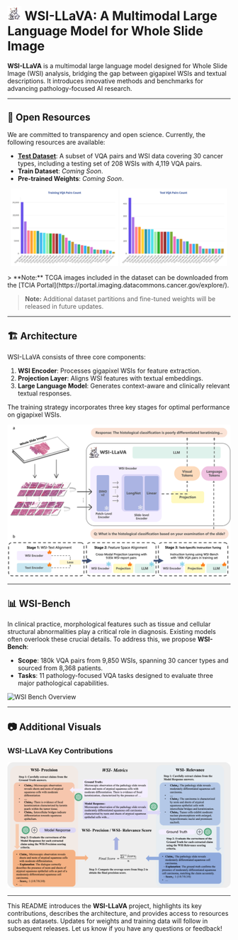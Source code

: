 # ![WSI-LLaVA Logo](static/image/wsi-logo_16.png) WSI-LLaVA: A Multimodal Large Language Model for Whole Slide Image

**WSI-LLaVA** is a multimodal large language model designed for Whole Slide Image (WSI) analysis, bridging the gap between gigapixel WSIs and textual descriptions. It introduces innovative methods and benchmarks for advancing pathology-focused AI research.

---

## 📂 Open Resources

We are committed to transparency and open science. Currently, the following resources are available:

- **[Test Dataset](./dataset/)**: A subset of VQA pairs and WSI data covering 30 cancer types, including a testing set of 208 WSIs with 4,119 VQA pairs.
- **Train Dataset**: *Coming Soon*.
- **Pre-trained Weights**: *Coming Soon*.
<p align="center">
  <img src="static/image/Training_VQA_Count.png" width="48%">
  <img src="static/image/Test_VQA_Count.png" width="48%">
</p>
> **Note:** TCGA images included in the dataset can be downloaded from the [TCIA Portal](https://portal.imaging.datacommons.cancer.gov/explore/).

> **Note:** Additional dataset partitions and fine-tuned weights will be released in future updates.

---

## 🏗️ Architecture

WSI-LLaVA consists of three core components:
1. **WSI Encoder**: Processes gigapixel WSIs for feature extraction.
2. **Projection Layer**: Aligns WSI features with textual embeddings.
3. **Large Language Model**: Generates context-aware and clinically relevant textual responses.

The training strategy incorporates three key stages for optimal performance on gigapixel WSIs.

![WSI-LLaVA Architecture](static/image/architecture_new4.png)

---

## 📊 WSI-Bench

In clinical practice, morphological features such as tissue and cellular structural abnormalities play a critical role in diagnosis. Existing models often overlook these crucial details. To address this, we propose **WSI-Bench**:

- **Scope**: 180k VQA pairs from 9,850 WSIs, spanning 30 cancer types and sourced from 8,368 patients.
- **Tasks**: 11 pathology-focused VQA tasks designed to evaluate three major pathological capabilities.

![WSI Bench Overview](static/image/wsi-beach.png)

---

## 📷 Additional Visuals

### **WSI-LLaVA Key Contributions**
![Key Contributions](static/image/metric.png)

---

This README introduces the **WSI-LLaVA** project, highlights its key contributions, describes the architecture, and provides access to resources such as datasets. Updates for weights and training data will follow in subsequent releases. Let us know if you have any questions or feedback!